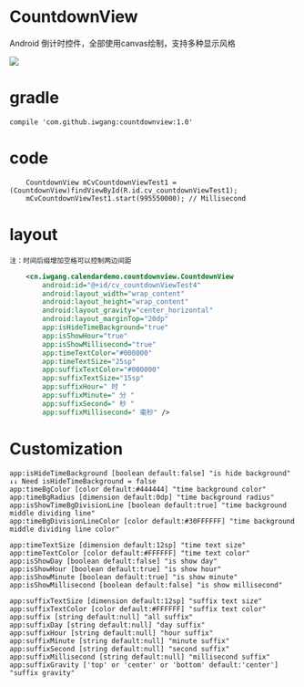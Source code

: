 # CountdownView
Android 倒计时控件，全部使用canvas绘制，支持多种显示风格

![](https://raw.githubusercontent.com/iwgang/CountdownView/master/screenshot/s1.gif)  

# gradle
    compile 'com.github.iwgang:countdownview:1.0'

# code
```
    CountdownView mCvCountdownViewTest1 = (CountdownView)findViewById(R.id.cv_countdownViewTest1);
    mCvCountdownViewTest1.start(995550000); // Millisecond
```

# layout
    注：时间后缀增加空格可以控制两边间距
``` xml
    <cn.iwgang.calendardemo.countdownview.CountdownView
        android:id="@+id/cv_countdownViewTest4"
        android:layout_width="wrap_content"
        android:layout_height="wrap_content"
        android:layout_gravity="center_horizontal"
        android:layout_marginTop="20dp"
        app:isHideTimeBackground="true"
        app:isShowHour="true"
        app:isShowMillisecond="true"
        app:timeTextColor="#000000"
        app:timeTextSize="25sp"
        app:suffixTextColor="#000000"
        app:suffixTextSize="15sp"
        app:suffixHour=" 时 "
        app:suffixMinute=" 分 "
        app:suffixSecond=" 秒 "
        app:suffixMillisecond=" 毫秒" />
```

# Customization
    app:isHideTimeBackground [boolean default:false] "is hide background"
    ↓↓ Need isHideTimeBackground = false 
    app:timeBgColor [color default:#444444] "time background color"
    app:timeBgRadius [dimension default:0dp] "time background radius"
    app:isShowTimeBgDivisionLine [boolean default:true] "time background middle dividing line"
    app:timeBgDivisionLineColor [color default:#30FFFFFF] "time background middle dividing line color"
    
    app:timeTextSize [dimension default:12sp] "time text size"
    app:timeTextColor [color default:#FFFFFF] "time text color"
    app:isShowDay [boolean default:false] "is show day"
    app:isShowHour [boolean default:true] "is show hour"
    app:isShowMinute [boolean default:true] "is show minute"
    app:isShowMillisecond [boolean default:false] "is show millisecond"
    
    app:suffixTextSize [dimension default:12sp] "suffix text size"
    app:suffixTextColor [color default:#FFFFFF] "suffix text color"
    app:suffix [string default:null] "all suffix"
    app:suffixDay [string default:null] "day suffix"
    app:suffixHour [string default:null] "hour suffix"
    app:suffixMinute [string default:null] "minute suffix"
    app:suffixSecond [string default:null] "second suffix"
    app:suffixMillisecond [string default:null] "millisecond suffix"
    app:suffixGravity ['top' or 'center' or 'bottom' default:'center'] "suffix gravity"
